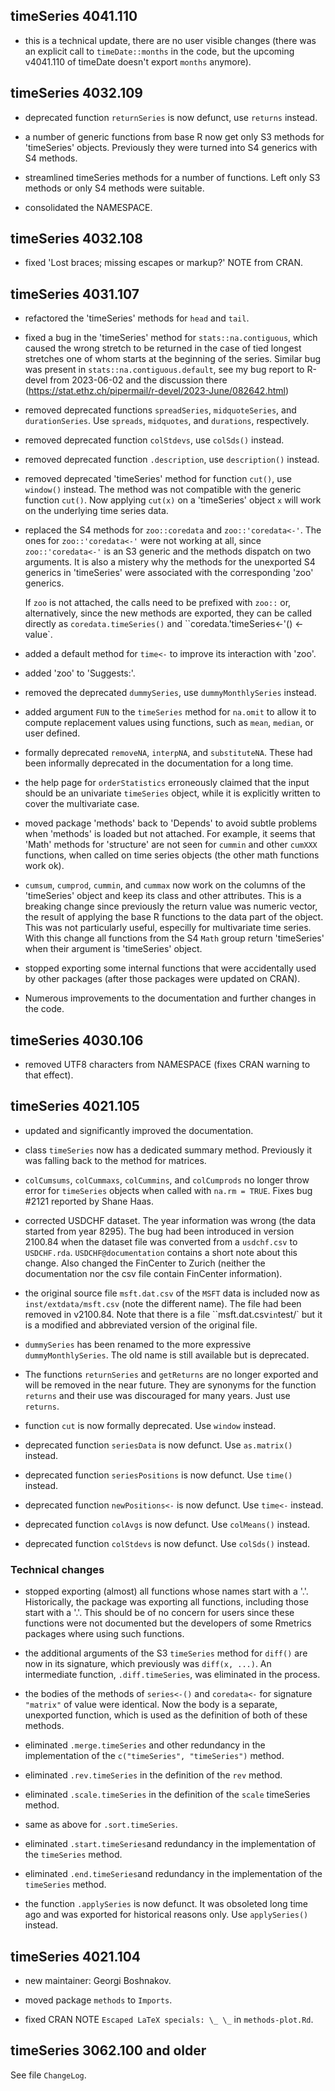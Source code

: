 ## timeSeries 4041.110

- this is a technical update, there are no user visible changes (there was an
  explicit call to `timeDate::months` in the code, but the upcoming v4041.110 of
  timeDate doesn't export `months` anymore).


## timeSeries 4032.109

- deprecated function `returnSeries` is now defunct, use `returns` instead.

- a number of generic functions from base R now get only S3 methods for
  'timeSeries' objects. Previously they were turned into S4 generics with S4
  methods.

- streamlined timeSeries methods for a number of functions. Left only S3 methods
  or only S4 methods were suitable.

- consolidated the NAMESPACE.


## timeSeries 4032.108

- fixed 'Lost braces; missing escapes or markup?' NOTE from CRAN.


## timeSeries 4031.107

- refactored the 'timeSeries' methods for `head` and `tail`.

- fixed a bug in the 'timeSeries' method for `stats::na.contiguous`, which
  caused the wrong stretch to be returned in the case of tied longest stretches
  one of whom starts at the beginning of the series. Similar bug was present in
  `stats::na.contiguous.default`, see my bug report to R-devel from 2023-06-02
  and the discussion there
  (https://stat.ethz.ch/pipermail/r-devel/2023-June/082642.html)

- removed deprecated functions `spreadSeries`, `midquoteSeries`, and
  `durationSeries`.  Use `spreads`, `midquotes`, and `durations`, respectively.

- removed deprecated function `colStdevs`, use `colSds()` instead.

- removed deprecated function `.description`, use `description()` instead.

- removed deprecated 'timeSeries' method for function `cut()`, use `window()`
  instead. The method was not compatible with the generic function `cut()`. Now
  applying `cut(x)` on a 'timeSeries' object `x` will work on the underlying
  time series data.

- replaced the S4 methods for `zoo::coredata` and `zoo::'coredata<-'`. The ones
  for `zoo::'coredata<-'` were not working at all, since `zoo::'coredata<-'` is
  an S3 generic and the methods dispatch on two arguments. It is also a mistery
  why the methods for the unexported S4 generics in 'timeSeries' were associated
  with the corresponding 'zoo' generics.

  If `zoo` is not attached, the calls need to be prefixed with `zoo::` or,
  alternatively, since the new methods are exported, they can be called directly
  as `coredata.timeSeries()` and ``coredata.'timeSeries<-'() <- value`.

- added a default method for `time<-` to improve its interaction with 'zoo'.

- added 'zoo' to 'Suggests:'.

- removed the deprecated `dummySeries`, use `dummyMonthlySeries` instead.

- added argument `FUN` to the `timeSeries` method for `na.omit` to allow it to
  compute replacement values using functions, such as `mean`, `median`, or user
  defined.

- formally deprecated `removeNA`, `interpNA`, and `substituteNA`. These had been
  informally deprecated in the documentation for a long time.

- the help page for `orderStatistics` erroneously claimed that the input should
  be an univariate `timeSeries` object, while it is explicitly written to cover
  the multivariate case.

- moved package 'methods' back to 'Depends' to avoid subtle problems when
  'methods' is loaded but not attached. For example, it seems that 'Math'
  methods for 'structure' are not seen for `cummin` and other `cumXXX`
  functions, when called on time series objects (the other math functions work
  ok).

- `cumsum`, `cumprod`, `cummin`, and `cummax` now work on the columns of the
  'timeSeries' object and keep its class and other attributes. This is a
  breaking change since previously the return value was numeric vector, the
  result of applying the base R functions to the data part of the object. This
  was not particularly useful, especilly for multivariate time series.  With
  this change all functions from the S4 `Math` group return 'timeSeries' when
  their argument is 'timeSeries' object.

- stopped exporting some internal functions that were accidentally used by other
  packages (after those packages were updated on CRAN).

- Numerous improvements to the documentation and further changes in the code.


## timeSeries 4030.106

- removed UTF8 characters from NAMESPACE (fixes CRAN warning to that effect).


## timeSeries 4021.105

- updated and significantly improved the documentation.

- class `timeSeries` now has a dedicated summary method. Previously it was
  falling back to the method for matrices.

- `colCumsums`, `colCummaxs`, `colCummins`, and `colCumprods` no longer throw
  error for `timeSeries` objects when called with `na.rm = TRUE`. Fixes bug
  #2121 reported by Shane Haas.

- corrected USDCHF dataset. The year information was wrong (the data started
  from year 8295). The bug had been introduced in version 2100.84 when the
  dataset file was converted from a `usdchf.csv` to
  `USDCHF.rda`. `USDCHF@documentation` contains a short note about this change.
  Also changed the FinCenter to Zurich (neither the documentation nor the csv
  file contain FinCenter information).

- the original source file `msft.dat.csv` of the `MSFT` data is included now as
  `inst/extdata/msft.csv` (note the different name). The file had been removed
  in v2100.84. Note that there is a file ``msft.dat.csv` in `test/` but it is a
  modified and abbreviated version of the original file.

- `dummySeries` has been renamed to the more expressive `dummyMonthlySeries`.
  The old name is still available but is deprecated.

- The functions `returnSeries` and `getReturns` are no longer exported and will
  be removed in the near future. They are synonyms for the function `returns`
  and their use was discouraged for many years. Just use `returns`.

- function `cut` is now formally deprecated. Use `window` instead.

- deprecated function `seriesData` is now defunct. Use `as.matrix()` instead.

- deprecated function `seriesPositions` is now defunct. Use `time()` instead.

- deprecated function `newPositions<-` is now defunct. Use `time<-` instead.

- deprecated function `colAvgs` is now defunct. Use `colMeans()` instead.

- deprecated function `colStdevs` is now defunct. Use `colSds()` instead.


### Technical changes

- stopped exporting (almost) all functions whose names start with a
  '.'. Historically, the package was exporting all functions, including those
  start with a '.'. This should be of no concern for users since these functions
  were not documented but the developers of some Rmetrics packages where using
  such functions.

- the additional arguments of the S3 `timeSeries` method for `diff()` are now in
  its signature, which previously was `diff(x, ...)`.  An intermediate function,
  `.diff.timeSeries`, was eliminated in the process.

- the bodies of the methods of `series<-()` and `coredata<-` for signature
  `"matrix"` of value were identical. Now the body is a separate, unexported
  function, which is used as the definition of both of these methods.

- eliminated `.merge.timeSeries` and other redundancy in the implementation of
  the `c("timeSeries", "timeSeries")` method.

- eliminated `.rev.timeSeries` in the definition of the `rev` method.

- eliminated `.scale.timeSeries` in the definition of the `scale` timeSeries
  method.

- same as above for `.sort.timeSeries`.

- eliminated `.start.timeSeries`and redundancy in the implementation of the
  `timeSeries` method.

- eliminated `.end.timeSeries`and redundancy in the implementation of the
  `timeSeries` method.

- the function `.applySeries` is now defunct. It was obsoleted long time ago and
  was exported for historical reasons only. Use `applySeries()` instead.


## timeSeries 4021.104

- new maintainer: Georgi Boshnakov.

- moved package `methods` to `Imports`.

- fixed CRAN NOTE `Escaped LaTeX specials: \_ \_` in `methods-plot.Rd`.


## timeSeries 3062.100 and older

  See file `ChangeLog`.
